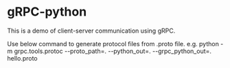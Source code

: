 # gRPC-python
This is a demo of client-server communication using gRPC.

Use below command to generate protocol files from .proto file.
e.g. python -m grpc.tools.protoc --proto_path=. --python_out=. --grpc_python_out=. hello.proto
